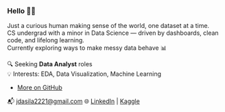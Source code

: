 ### Hello 👋🏼

Just a curious human making sense of the world, one dataset at a time.  
CS undergrad with a minor in Data Science — driven by dashboards, clean code, and lifelong learning.  
Currently exploring ways to make messy data behave 📊

🔍 Seeking **Data Analyst** roles  
💡 Interests: EDA, Data Visualization, Machine Learning

- [More on GitHub](https://github.com/janhvidasila?tab=repositories)

📬 jdasila2221@gmail.com
🌐 [LinkedIn](https://www.linkedin.com/in/janhvi-dasila/) | [Kaggle](https://www.kaggle.com/janhvidasila)
